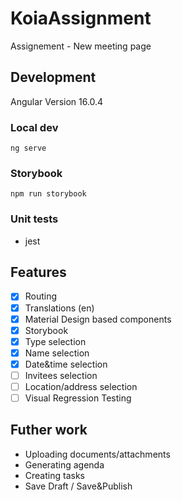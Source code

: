 # KoiaAssignment

Assignement - New meeting page

## Development

Angular Version 16.0.4

### Local dev

`ng serve`

### Storybook

`npm run storybook`

### Unit tests

- jest

## Features

- [x] Routing
- [x] Translations (en)
- [x] Material Design based components
- [x] Storybook
- [x] Type selection
- [x] Name selection
- [x] Date&time selection
- [ ] Invitees selection
- [ ] Location/address selection
- [ ] Visual Regression Testing

## Futher work

- Uploading documents/attachments
- Generating agenda
- Creating tasks
- Save Draft / Save&Publish
